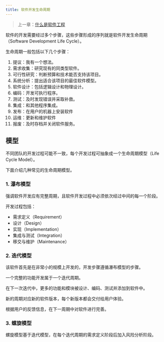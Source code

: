 ```yaml
---
title: 软件开发生命周期
---
```


> 上一章：[什么是软件工程](/se/se)

软件的开发需要经过多个步骤，这些步骤形成的序列就是软件开发生命周期（Software Development Life Cycle）。

生命周期一般包括以下几个步骤：

1. 提议：我有一个想法。
2. 需求收集：研究现有的同类型软件。
3. 可行性研究：判断预算和技术能否支持该项目。
4. 系统分析：提出适合该项目的最佳软件模型。
5. 软件设计：包括逻辑设计和物理设计。
6. 编码：开发可执行程序。
7. 测试：及时发现错误并采取补救。
8. 集成：和其他程序集成。
9. 发布：在用户的机器上安装软件
10. 运维：更新和维护软件
11. 报废：及时存档并关闭软件服务。

## 模型

不同团队的开发过程可能不一致，每个开发过程可抽象成一个生命周期模型（Life Cycle Model）。

下面介绍几种常见的生命周期模型。

### 1. 瀑布模型

强调软件开发应有完整周期，且软件开发过程中必须依次经过中间的每一个阶段。

开发过程包括：

- 需求定义（Requirement）
- 设计（Design）
- 实现（Implementation）
- 集成与测试（Integration）
- 移交与维护（Maintenance）

### 2. 迭代模型

该软件首先是在非常小的规模上开发的，开发步骤遵循瀑布模型的步骤。

一个完整的功能开发属于一个迭代周期。

在下一次迭代中，更多的功能和模块被设计、编码、测试并添加到软件中。

新的周期对应新的软件版本，每个新版本都会交付给用户体验。

根据用户的反馈信息，在下一周期中对软件进行完善。

### 3. 螺旋模型

螺旋模型基于迭代模型，在每个迭代周期的需求定义阶段后加入风险分析阶段。